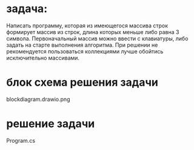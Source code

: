 
# задача:
 Написать программу, которая из имеющегося массива строк формирует массив из строк, 
длина которых меньше либо равна 3 символа. Первоначальный массив можно ввести с клавиатуры, 
либо задать на старте выполнения алгоритма. При решении не рекомендуется пользоваться 
коллекциями лучше обойтись исключительно массивами. 

# блок схема решения задачи
 blockdiagram.drawio.png

# решение задачи
 Program.cs